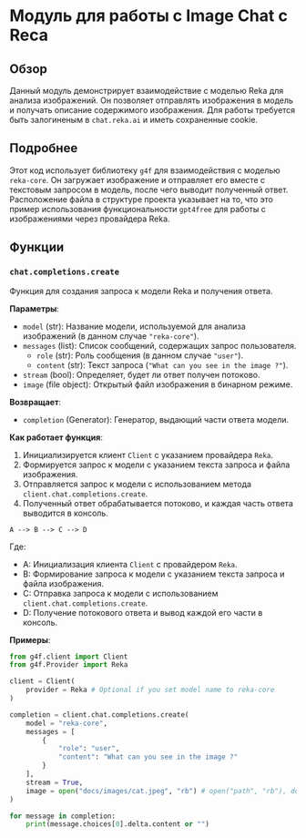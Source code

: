 # Модуль для работы с Image Chat с Reca

## Обзор

Данный модуль демонстрирует взаимодействие с моделью Reka для анализа изображений. Он позволяет отправлять изображения в модель и получать описание содержимого изображения. Для работы требуется быть залогиненым в `chat.reka.ai` и иметь сохраненные cookie.

## Подробнее

Этот код использует библиотеку `g4f` для взаимодействия с моделью `reka-core`. Он загружает изображение и отправляет его вместе с текстовым запросом в модель, после чего выводит полученный ответ. Расположение файла в структуре проекта указывает на то, что это пример использования функциональности `gpt4free` для работы с изображениями через провайдера Reka.

## Функции

### `chat.completions.create`

Функция для создания запроса к модели Reka и получения ответа.

**Параметры**:

- `model` (str): Название модели, используемой для анализа изображений (в данном случае `"reka-core"`).
- `messages` (list): Список сообщений, содержащих запрос пользователя.
  - `role` (str): Роль сообщения (в данном случае `"user"`).
  - `content` (str): Текст запроса (`"What can you see in the image ?"`).
- `stream` (bool): Определяет, будет ли ответ получен потоково.
- `image` (file object): Открытый файл изображения в бинарном режиме.

**Возвращает**:

- `completion` (Generator): Генератор, выдающий части ответа модели.

**Как работает функция**:

1.  Инициализируется клиент `Client` с указанием провайдера `Reka`.
2.  Формируется запрос к модели с указанием текста запроса и файла изображения.
3.  Отправляется запрос к модели с использованием метода `client.chat.completions.create`.
4.  Полученный ответ обрабатывается потоково, и каждая часть ответа выводится в консоль.

```
A --> B --> C --> D
```

Где:

*   A: Инициализация клиента `Client` с провайдером `Reka`.
*   B: Формирование запроса к модели с указанием текста запроса и файла изображения.
*   C: Отправка запроса к модели с использованием `client.chat.completions.create`.
*   D: Получение потокового ответа и вывод каждой его части в консоль.

**Примеры**:

```python
from g4f.client import Client
from g4f.Provider import Reka

client = Client(
    provider = Reka # Optional if you set model name to reka-core
)

completion = client.chat.completions.create(
    model = "reka-core",
    messages = [
        {
            "role": "user",
            "content": "What can you see in the image ?"
        }
    ],
    stream = True,
    image = open("docs/images/cat.jpeg", "rb") # open("path", "rb"), do not use .read(), etc. it must be a file object
)

for message in completion:
    print(message.choices[0].delta.content or "")